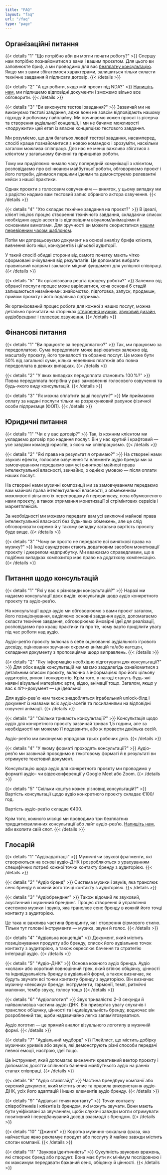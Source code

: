 ```yaml
---
title: "FAQ"
layout: "faq"
url: "/faq"
type: "page"
---
```


## Організаційні питання

{{< details "1" "Що потрібно аби ви могли почати роботу?" >}}
Спершу нам потрібно познайомитися з вами і вашим проєктом. Для цього ви заповнюєте бриф, а ми проводимо для вас [безплатну консультацію](/). Якщо ми з вами збігатемося характерами, залишиться тільки скласти технічне завдання й підписати договір.
{{< /details >}}

{{< details "2" "А що робити, якщо мій проєкт під NDA?" >}}
[Напишіть нам](/), ми підпишемо відповідні документи і зможемо вільно все обговорити.
{{< /details >}}

{{< details "3" "Ви виконуєте тестові завдання?" >}}
Зазвичай ми не виконуємо тестові завдання, адже вони не зовсім відповідають нашому підходу й робочому пайплайну. Ми починаємо кожен проєкт із рісерча та створення аудіальної концепції, і ми не бачимо можливості «подружити» цей етап із власне концепцією тестового завдання.

Ми розуміємо, що для багатьох людей тестові завдання, насамперед, спосіб краще познайомитися з новою командою і зрозуміти, наскільки загалом можлива співпраця. Для нас не менш важливо збігатися з клієнтом у загальному баченні та принципах роботи.

Тому ми приділяємо чимало часу попередній комунікації з клієнтом, розповідаємо про всі нюанси майбутньої роботи, обговорюємо проєкт і його потреби, ділимося першими ідеями та демонструємо релевантні кейси з нашої практики.

Однак проєкти з голосовим озвученням — виняток, у цьому випадку ми з радістю надамо вам тестовий запис обраного актора озвучення.
{{< /details >}}

{{< details "4" "Хто складає технічне завдання на проєкт?" >}}
В ідеалі, клієнт ініціює процес створення технічного завдання, складаючи список необхідних аудіо ассетів із відповідним візуалом/анімаціями й основними вимогами. Для зручності ви можете скористатися [нашим перевіреним часом шаблоном](/).

Потім ми допрацьовуємо документ на основі аналізу брифа клієнта, вивчення його ніші, конкурентів і цільової аудиторії.

У такий спосіб обидві сторони від самого початку мають чітко сформовані очікування від результатів. Це допомагає вибрати правильний напрям і закласти міцний фундамент для успішної співпраці.
{{< /details >}}

{{< details "5" "Як організована решта процесу роботи?" >}}
Залежно від обраної послуги процес може варіюватися, хоча основні 6 стадій залишаються незмінними: знайомство, підготовка, запуск, продакшн, прийом проєкту і його подальша підтримка.

Як організований процес роботи для кожної з наших послуг, можна детально прочитати на сторінках [створення музики](/), [звуковий дизайн](/), [аудіобрендинг](/) і [голосове озвучення](/).
{{< /details >}}

## Фінансові питання

{{< details "1" "Ви працюєте за передоплатою?" >}}
Так, ми працюємо за передоплатою. Сума передоплати може варіюватися залежно від масштабу проєкту, його тривалості та обраних послуг. Це може бути 50% від загальної суми, кілька невеликих платежів або повна передоплата в деяких випадках.
{{< /details >}}

{{< details "2" "У яких випадках передоплата становить 100 %?" >}}
Повна передоплата потрібна у разі замовлення голосового озвучення та будь-якого виду консультацій.
{{< /details >}}

{{< details "3" "Як можна оплатити ваші послуги?" >}}
Ми приймаємо оплату за надані послуги тільки на розрахунковий рахунок фізичної особи підприємця (ФОП).
{{< /details >}}

## Юридичні питання

{{< details "1" "Чи є у вас договір?" >}}
Так, із кожним клієнтом ми укладаємо договір про надання послуг. Він у нас крутий і крафтовий — усе завдяки команді юристів, з якою ми співпрацюємо.
{{< /details >}}

{{< details "2" "Які права на результат я отримаю?" >}}
На створені нами звукові ефекти, голосове озвучення та елементи аудіо бренда ми за замовчуванням передаємо вам усі виняткові майнові права інтелектуальної власності, звичайно, з однією умовою — після оплати наших послуг.

На створені нами музичні композиції ми за замовчуванням передаємо вам майнові права інтелектуальної власності, з обмеженням можливості вільного їх перепродажу й перевипуску, поза обумовленого нами проєкту, а також отримання монетизації зі стрімінгових сервісів і маркетплейсів.

За необхідності ми можемо передати вам усі виключні майнові права інтелектуальної власності без будь-яких обмежень, але це слід обговорювати окремо й у такому випадку загальна вартість проєкту буде вище.
{{< /details >}}

{{< details "3" "Чому ви просто не передаєте всі виняткові права на музику?" >}}
Іноді саундтреки стають додатковим засобом монетизації проєкту і джерелом надприбутку. Ми вважаємо справедливим, що в подібних випадках композитор має право на додаткову компенсацію.
{{< /details >}}

## Питання щодо консультацій

{{< details "1" "Які у вас є різновиди консультацій?" >}}
Наразі ми надаємо консультації двох видів: консультація щодо аудіо конкретного проєкту та аудіо-рев’ю.

На консультації щодо аудіо ми обговорюємо з вами проєкт загалом, його позиціонування, виділяємо основні завдання аудіо, допомагаємо скласти технічне завдання, обговорюємо ймовірні ідеї для реалізації, розповідаємо про кращі практики та про те, чому варто приділити увагу під час роботи над аудіо.

Аудіо-рев’ю проєкту включає в себе оцінювання аудіального ігрового досвіду, оцінювання звучання окремих анімацій та/або катсцен, складання документу з пропозиціями щодо виправлень.
{{< /details >}}

{{< details "2" "Яку інформацію необхідно підготувати для консультації?" >}}
Для обох видів консультацій ми маємо заздалегідь ознайомитися з детальним описом проєкту, включно з інформацією про його цільову аудиторію, ринок і конкурентів. Крім того, у нагоді стануть будь-які наявні візуальні матеріали: арти, відео, анімації тощо. Загалом, якщо у вас є пітч-документ — це ідеально!

Для аудіо-рев’ю нам також знадобляться іграбельний unlock-білд і документ із назвами всіх аудіо-асетів та посиланнями на відповідні озвучені анімації.
{{< /details >}}

{{< details "3" "Скільки тривають консультації?" >}}
Консультація щодо аудіо для конкретного проєкту зазвичай триває 1,5 години, але за необхідності ми можемо її подовжити, або ж провести декілька сесій.

Аудіо-рев’ю ми виконуємо упродовж трьох робочих днів.
{{< /details >}}

{{< details "4" "У якому форматі проходять консультації?" >}}
Аудіо-рев’ю ми зазвичай проводимо в текстовому форматі й в результаті ви отримуєте текстовий документ.

Консультацію щодо аудіо для конкретного проєкту ми проводимо у форматі аудіо- чи відеоконференції у Google Meet або Zoom.
{{< /details >}}

{{< details "5" "Скільки коштує кожен різновид консультацій?" >}}
Вартість консультації щодо аудіо конкретного проєкту складає €100/год.

Вартість аудіо-рев’ю складає €400.

Крім того, кожного місяця ми проводимо три безплатних тридцятихвилинних консультації або лайт аудіо-рев’ю. [Напишіть нам](/), аби вхопити свій слот.
{{< /details >}}

## Глосарій

{{< details "1" "Аудіоадаптаціі" >}}
Музичні чи звукові фрагменти, які створюються на основі аудіо-ДНК і розробляються з урахуванням специфічних потреб кожної точки контакту бренду з аудиторією.
{{< /details >}}

{{< details "2" "Аудіо бренд" >}}
Система музики і звуків, яка транслює сенс бренду в кожній його точці контакту з аудиторією.
{{< /details >}}

{{< details "3" "Аудіобрендинг" >}}
Також відомий як звуковий, акустичний і музичний брендинг. Процес створення й управління системою музики і звуків, яка транслює сенс бренду в кожній його точці контакту з аудиторією.

Це така ж важлива частина брендингу, як і створення фірмового стилю. Тільки тут головні інструменти — музика, звуки й голос.
{{< /details >}}

{{< details "4" "Аудіальна концепція" >}}
Документ, який містить позиціонування продукту або бренду, список його аудіальних точок контакту з аудиторією, а також окреслює бачення та стратегію інтеграції аудіо.
{{< /details >}}

{{< details "5" "Аудіо-ДНК" >}}
Основа кожного аудіо бренда. Аудіо «колаж» або короткий повноцінний трек, який втілює обіцянку, цінності та індивідуальність бренду в аудіальній формі, а також визначає, як будуть звучати всі точки контакту бренду з аудиторією. Він визначає музичну «лексику» бренду: інструменти, гармонії, темп, ритмічні малюнки, тембр звуку, голосу тощо
{{< /details >}}

{{< details "6" "Аудіологотип" >}}
Звук тривалістю 2–3 секунди й найважливіша частина аудіо-ДНК. Він привертає увагу слухачів і транслює обіцянку, цінності та індивідуальність бренду, водночас він розроблений так, щоби надзвичайно легко запам’ятовуватися.

Аудіо логотип — це прямий аналог візуального логотипу в музичній формі.
{{< /details >}}

{{< details "7" "Аудіальний мудборд" >}}
Плейлист, що містить добірку музичних уривків або звуків, які демонструють різні способи передачі певної емоції, настрою, ідеї тощо.

Це інструмент, який допомагає визначити креативний вектор проєкту і допомагає досягти спільного бачення майбутнього аудіо на ранніх етапах співпраці.
{{< /details >}}

{{< details "8" "Аудіо стайлгайд" >}}
Частина брендбуку компанії або окремий документ, який містить опис та правила використання аудіо-ДНК, усіх його адаптацій і інших елементів аудіо бренду.
{{< /details >}}

{{< details "9" "Аудіальні точки контакту" >}}
Точки контакту співробітників і клієнтів із брендом, які можуть звучати. Вони мають бути уніфіковані за звучанням, щоби слухачі завжди могли отримувати позитивний і передбачуваний досвід взаємодії з брендом.
{{< /details >}}

{{< details "10" "Джингл" >}}
Коротка музично-вокальна фраза, яка найчастіше явно рекламує продукт або послугу й майже завжди містить слоган компанії.
{{< /details >}}

{{< details "11" "Звукова ідентичність" >}}
Сукупність звукових вражень, які створює бренд або продукт. Вона має бути як мінімум послідовною і як максимум передавати бажаний сенс, обіцянку й цінності.
{{< /details >}}
